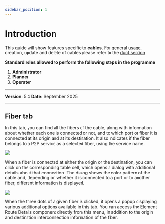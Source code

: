 ```yaml
---
sidebar_position: 1
---
```


# Introduction

This guide will show features specific to **cables**. For general usage, creation, update and delete of cables please refer to the <u>[duct section](../07-duct/01-create-duct.md)</u>

**Standard roles allowed to perform the following steps in the programme**

1.	**Administrator**
2.  **Planner**
3. **Operator**

------------

**Version**: 5.4
**Date**: September 2025

------------

## **Fiber tab**

In this tab, you can find all the fibers of the cable, along with information about whether each one is connected or not, and to which port or fiber it is connected at its origin and at its destination. It also indicates if the fiber belongs to a P2P service as a selected fiber, using the service name.

![](/img/cable/cable01.png)

When a fiber is connected at either the origin or the destination, you can click on the corresponding table cell, which opens a dialog with additional details about that connection. The dialog shows the color pattern of the cable and, depending on whether it is connected to a port or to another fiber, different information is displayed.

![](/img/cable/cable02.png)

When the three dots of a given fiber is clicked, it opens a popup displaying various additional options available in this tab. You can access the Element Route Details component directly from this menu, in addition to the origin and destination interconnection information of the fiber.